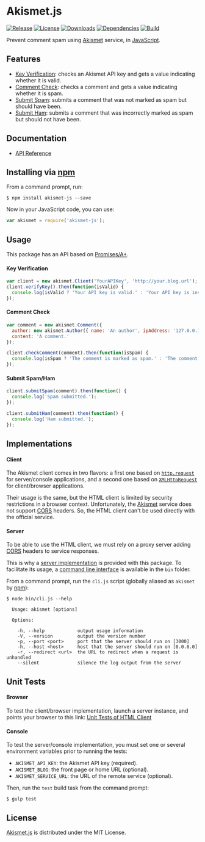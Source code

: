 # Akismet.js
[![Release](http://img.shields.io/npm/v/akismet-js.svg?style=flat)](https://www.npmjs.com/package/akismet-js) [![License](http://img.shields.io/npm/l/akismet-js.svg?style=flat)](https://github.com/cedx/akismet.js/blob/master/LICENSE.txt) [![Downloads](http://img.shields.io/npm/dm/akismet-js.svg?style=flat)](https://www.npmjs.com/package/akismet-js) [![Dependencies](http://img.shields.io/david/cedx/akismet.js.svg?style=flat)](https://david-dm.org/cedx/akismet.js) [![Build](http://img.shields.io/travis/cedx/akismet.js.svg?style=flat)](https://www.npmjs.com/package/akismet-js)

Prevent comment spam using [Akismet](https://akismet.com) service, in [JavaScript](https://developer.mozilla.org/en-US/docs/Web/JavaScript).

## Features
- [Key Verification](https://akismet.com/development/api/#verify-key): checks an Akismet API key and gets a value indicating whether it is valid.
- [Comment Check](https://akismet.com/development/api/#comment-check): checks a comment and gets a value indicating whether it is spam.
- [Submit Spam](https://akismet.com/development/api/#submit-spam): submits a comment that was not marked as spam but should have been.
- [Submit Ham](https://akismet.com/development/api/#submit-ham): submits a comment that was incorrectly marked as spam but should not have been.

## Documentation
- [API Reference](http://dev.belin.io/akismet.js/api)

## Installing via [npm](https://www.npmjs.com)
From a command prompt, run:

```shell
$ npm install akismet-js --save
```

Now in your JavaScript code, you can use:

```javascript
var akismet = require('akismet-js');
```

## Usage
This package has an API based on [Promises/A+](https://www.promisejs.org).

#### Key Verification

```javascript
var client = new akismet.Client('YourAPIKey', 'http://your.blog.url');
client.verifyKey().then(function(isValid) {
  console.log(isValid ? 'Your API key is valid.' : 'Your API key is invalid.');
});
```

#### Comment Check

```javascript
var comment = new akismet.Comment({
  author: new akismet.Author({ name: 'An author', ipAddress: '127.0.0.1' }),
  content: 'A comment.'
});

client.checkComment(comment).then(function(isSpam) {
  console.log(isSpam ? 'The comment is marked as spam.' : 'The comment is marked as ham.');
});
```

#### Submit Spam/Ham

```javascript
client.submitSpam(comment).then(function() {
  console.log('Spam submitted.');
});

client.submitHam(comment).then(function() {
  console.log('Ham submitted.');
});
```

## Implementations

#### Client
The Akismet client comes in two flavors: a first one based on [`http.request`](http://nodejs.org/api/http.html#http_http_request_options_callback)
for server/console applications, and a second one based on [`XMLHttpRequest`](https://developer.mozilla.org/en-US/docs/Web/API/XMLHttpRequest)
for client/browser applications.

Their usage is the same, but the HTML client is limited by security restrictions in a browser context.
Unfortunately, the [Akismet](https://akismet.com) service does not support [CORS](http://www.w3.org/TR/cors) headers.
So, the HTML client can't be used directly with the official service.

#### Server
To be able to use the HTML client, we must rely on a proxy server adding [CORS](http://www.w3.org/TR/cors) headers to service responses.

This is why a [server implementation](https://github.com/cedx/akismet.js/blob/master/lib/server.js) is provided with this package.
To facilitate its usage, a [command line interface](https://github.com/cedx/akismet.js/blob/master/bin/cli.js) is available in the `bin` folder.

From a command prompt, run the `cli.js` script (globally aliased as `akismet` by [npm](https://www.npmjs.com)):

```
$ node bin/cli.js --help

  Usage: akismet [options]

  Options:

    -h, --help            output usage information
    -V, --version         output the version number
    -p, --port <port>     port that the server should run on [3000]
    -h, --host <host>     host that the server should run on [0.0.0.0]
    -r, --redirect <url>  the URL to redirect when a request is unhandled
    --silent              silence the log output from the server
```

## Unit Tests

#### Browser
To test the client/browser implementation, launch a server instance, and points your browser to this link:
[Unit Tests of HTML Client](http://dev.belin.io/akismet.js)

#### Console
To test the server/console implementation, you must set one or several environment variables prior to running the tests:
- `AKISMET_API_KEY`: the Akismet API key (required).
- `AKISMET_BLOG`: the front page or home URL (optional).
- `AKISMET_SERVICE_URL`: the URL of the remote service (optional).

Then, run the `test` build task from the command prompt:

```shell
$ gulp test
```

## License
[Akismet.js](https://www.npmjs.com/package/akismet-js) is distributed under the MIT License.
